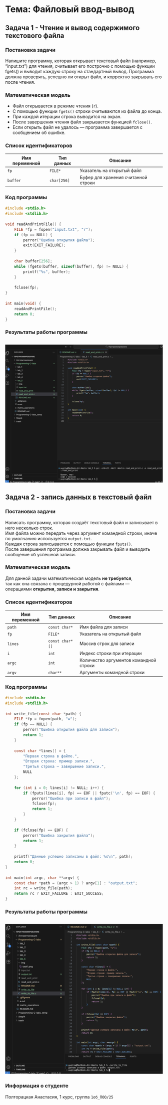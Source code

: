 # Тема: Файловый ввод-вывод
## Задача 1 - Чтение и вывод содержимого текстового файла

### Постановка задачи
Напишите программу, которая открывает текстовый файл (например, “input.txt”) для чтения, считывает его построчно с помощью функции fgets() и выводит каждую строку на стандартный вывод. Программа должна проверять,
успешно ли открыт файл, и корректно закрывать его после чтения.

### Математическая модель
- Файл открывается в режиме чтения (`r`).  
- С помощью функции `fgets()` строки считываются из файла до конца.  
- При каждой итерации строка выводится на экран.  
- После завершения чтения файл закрывается функцией `fclose()`.  
- Если открыть файл не удалось — программа завершается с сообщением об ошибке. 

### Список идентификаторов  

| Имя переменной | Тип данных | Описание |
|----------------|-------------|----------|
| `fp` | `FILE*` | Указатель на открытый файл |
| `buffer` | `char[256]` | Буфер для хранения считанной строки |

### Код программы  

```c
#include <stdio.h>
#include <stdlib.h>

void readAndPrintFile() {
    FILE *fp = fopen("input.txt", "r");
    if (fp == NULL) {
        perror("Ошибка открытия файла");
        exit(EXIT_FAILURE);
    }

    char buffer[256];
    while (fgets(buffer, sizeof(buffer), fp) != NULL) {
        printf("%s", buffer);
    }

    fclose(fp);
}

int main(void) {
    readAndPrintFile();
    return 0;
}
```

### Результаты работы программы
![result 1](./img/task1.png) 
---

## Задача 2 - запись данных в текстовый файл 

### Постановка задачи
Написать программу, которая создаёт текстовый файл и записывает в него несколько строк.  
Имя файла можно передать через аргумент командной строки, иначе по умолчанию используется `output.txt`.  
Каждая строка записывается с помощью функции `fputs()`.  
После завершения программа должна закрывать файл и выводить сообщение об успешной записи.

### Математическая модель
Для данной задачи математическая модель **не требуется**,  
так как она связана с процедурной работой с файлами —  
операциями **открытия, записи и закрытия**.

### Список идентификаторов  

| Имя переменной | Тип данных     | Описание |
|----------------|----------------|----------|
| `path`         | `const char*`  | Имя файла для записи |
| `fp`           | `FILE*`        | Указатель на открытый файл |
| `lines`        | `const char*[]`| Массив строк для записи |
| `i`            | `int`          | Индекс строки при итерации |
| `argc`         | `int`          | Количество аргументов командной строки |
| `argv`         | `char**`       | Аргументы командной строки |

### Код программы  

```c
#include <stdio.h>
#include <stdlib.h>

int write_file(const char *path) {
    FILE *fp = fopen(path, "w");
    if (fp == NULL) {
        perror("Ошибка открытия файла для записи");
        return 1;
    }

    const char *lines[] = {
        "Первая строка в файле.",
        "Вторая строка: пример записи.",
        "Третья строка — завершение записи.",
        NULL
    };

    for (int i = 0; lines[i] != NULL; i++) {
        if (fputs(lines[i], fp) == EOF || fputc('\n', fp) == EOF) {
            perror("Ошибка при записи в файл");
            fclose(fp);
            return 1;
        }
    }

    if (fclose(fp) == EOF) {
        perror("Ошибка закрытия файла");
        return 1;
    }

    printf("Данные успешно записаны в файл: %s\n", path);
    return 0;
}

int main(int argc, char **argv) {
    const char *path = (argc > 1) ? argv[1] : "output.txt";
    int rc = write_file(path);
    return rc ? EXIT_FAILURE : EXIT_SUCCESS;
}
```

### Результаты работы программы  
![result 2](./img/task2.png)
---
### Информация о студенте  
Полторацкая Анастасия, 1 курс, группа `1об_ПОО/25`